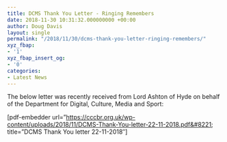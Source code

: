 ```yaml
---
title: DCMS Thank You Letter - Ringing Remembers
date: 2018-11-30 10:31:32.000000000 +00:00
author: Doug Davis
layout: single
permalink: "/2018/11/30/dcms-thank-you-letter-ringing-remembers/"
xyz_fbap:
- '1'
xyz_fbap_insert_og:
- '0'
categories:
- Latest News
---
```

The below letter was recently received from Lord Ashton of Hyde on behalf of the Department for Digital, Culture, Media and Sport:

[pdf-embedder url=&#8221;https://cccbr.org.uk/wp-content/uploads/2018/11/DCMS-Thank-You-letter-22-11-2018.pdf&#8221; title=&#8221;DCMS Thank You letter 22-11-2018&#8243;]
